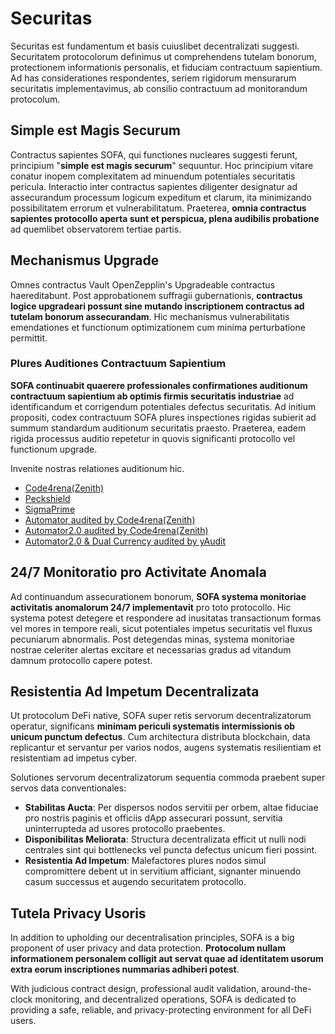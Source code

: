 # Securitas

Securitas est fundamentum et basis cuiuslibet decentralizati suggesti. Securitatem protocolorum definimus ut comprehendens tutelam bonorum, protectionem informationis personalis, et fiduciam contractuum sapientium. Ad has considerationes respondentes, seriem rigidorum mensurarum securitatis implementavimus, ab consilio contractuum ad monitorandum protocolum.

## Simple est Magis Securum

Contractus sapientes SOFA, qui functiones nucleares suggesti ferunt, principium "**simple est magis securum**" sequuntur. Hoc principium vitare conatur inopem complexitatem ad minuendum potentiales securitatis pericula. Interactio inter contractus sapientes diligenter designatur ad assecurandum processum logicum expeditum et clarum, ita minimizando possibilitatem errorum et vulnerabilitatum. Praeterea, **omnia contractus sapientes protocollo aperta sunt et perspicua, plena audibilis probatione** ad quemlibet observatorem tertiae partis.

## Mechanismus Upgrade

Omnes contractus Vault OpenZepplin's Upgradeable contractus haereditabunt. Post approbationem suffragii gubernationis, **contractus logice upgradeari possunt sine mutando inscriptionem contractus ad tutelam bonorum assecurandam**. Hic mechanismus vulnerabilitatis emendationes et functionum optimizationem cum minima perturbatione permittit.

### Plures Auditiones Contractuum Sapientium

**SOFA continuabit quaerere professionales confirmationes auditionum contractuum sapientium ab optimis firmis securitatis industriae** ad identificandum et corrigendum potentiales defectus securitatis. Ad initium propositi, codex contractuum SOFA plures inspectiones rigidas subierit ad summum standardum auditionum securitatis praesto. Praeterea, eadem rigida processus auditio repetetur in quovis significanti protocollo vel functionum upgrade.

Invenite nostras relationes auditionum hic.
  - [Code4rena(Zenith)](https://github.com/zenith-security/reports/blob/main/reports/Audit%20Report%20-%20Sofa%20%28May%202024%29.pdf)
  - [Peckshield](https://github.com/peckshield/publications/blob/master/audit_reports/PeckShield-Audit-Report-Sofa-v1.0.pdf)
  - [SigmaPrime](https://github.com/sigp/public-audits/blob/master/reports/sofa/review.pdf)
  - [Automator audited by Code4rena(Zenith)](https://github.com/zenith-security/reports/blob/main/reports/Audit%20Report%20-%20Sofa%20Automator%28Oct%202024%29.pdf)
  - [Automator2.0 audited by Code4rena(Zenith)](https://github.com/zenith-security/reports/blob/main/reports/Zenith%20Audit%20Report%20-%20Sofa%20Automator%202.0.pdf)
  - [Automator2.0 & Dual Currency audited by yAudit](https://reports.electisec.com/reports/01-2025-Sofa-Protocol)

## 24/7 Monitoratio pro Activitate Anomala

Ad continuandum assecurationem bonorum, **SOFA systema monitoriae activitatis anomalorum 24/7 implementavit** pro toto protocollo. Hic systema potest detegere et respondere ad inusitatas transactionum formas vel mores in tempore reali, sicut potentiales impetus securitatis vel fluxus pecuniarum abnormalis. Post detegendas minas, systema monitoriae nostrae celeriter alertas excitare et necessarias gradus ad vitandum damnum protocollo capere potest.

## Resistentia Ad Impetum Decentralizata

Ut protocolum DeFi native, SOFA super retis servorum decentralizatorum operatur, significans **minimam periculi systematis intermissionis ob unicum punctum defectus**. Cum architectura distributa blockchain, data replicantur et servantur per varios nodos, augens systematis resilientiam et resistentiam ad impetus cyber.

Solutiones servorum decentralizatorum sequentia commoda praebent super servos data conventionales:

- **Stabilitas Aucta**:  Per dispersos nodos servitii per orbem, altae fiduciae pro nostris paginis et officiis dApp assecurari possunt, servitia uninterrupteda ad usores protocollo praebentes.
- **Disponibilitas Meliorata**:  Structura decentralizata efficit ut nulli nodi centrales sint qui bottlenecks vel puncta defectus unicum fieri possint.
- **Resistentia Ad Impetum**:  Malefactores plures nodos simul compromittere debent ut in servitium afficiant, signanter minuendo casum successus et augendo securitatem protocollo.

## Tutela Privacy Usoris

In addition to upholding our decentralisation principles, SOFA is a big proponent of user privacy and data protection.  **Protocolum nullam informationem personalem colligit aut servat quae ad identitatem usorum extra eorum inscriptiones nummarias adhiberi potest**.

With judicious contract design, professional audit validation, around-the-clock monitoring, and decentralized operations, SOFA is dedicated to providing a safe, reliable, and privacy-protecting environment for all DeFi users.